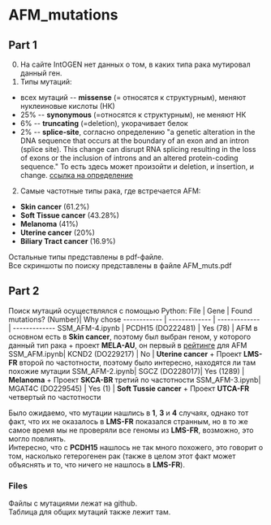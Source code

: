 # AFM_mutations
## Part 1
0. На сайте IntOGEN нет данных о том, в каких типа рака мутировал данный ген. 
1. Типы мутаций: 
  -  всех мутаций -- **missense** (= относятся к структурным), меняют нуклеиновые кислоты (НК)
  - 25% -- **synonymous** (=относятся к структурным), не меняют НК
  - 6% -- **truncating** (=deletion), укорачивает белок
  - 2% -- **splice-site**, согласно определению "a genetic alteration in the DNA sequence that occurs at the boundary of an exon and an intron (splice site). This change can disrupt RNA splicing resulting in the loss of exons or the inclusion of introns and an altered protein-coding sequence." То есть здесь может произойти и deletion, и insertion, и change. [ссылка на определение](https://www.cancer.gov/publications/dictionaries/genetics-dictionary/def/splice-site-mutation)
2. Самые частотные типы рака, где встречается AFM: 
  - **Skin cancer** (61.2%)
  - **Soft Tissue cancer** (43.28%)
  - **Melanoma** (41%)
  - **Uterine cancer** (20%)
  - **Biliary Tract cancer** (16.9%)

Остальные типы представлены в pdf-файле. \
Все скриншоты по поиску представлены в файле AFM_muts.pdf
## Part 2
Поиск мутаций осуществлялcя с помощью Python:
File | Gene | Found mutations? (Number)| Why chose
------------ | ------------- | ------------- | ------------- 
SSM_AFM-4.ipynb | PCDH15 (DO222481) | Yes (78) | AFM в основном есть в **Skin cancer**, поэтому был выбран геном, у которого данный тип рака + проект **MELA-AU**, он первый в [рейтинге](https://dcc.icgc.org/genes/ENSG00000079557/mutations) для AFM
SSM_AFM.ipynb| KCND2 (DO229217) | No | **Uterine cancer** + Проект **LMS-FR** второй по частотности, поэтому было интересно, находятся ли там похожие мутации
SSM_AFM-2.ipynb| SGCZ (DO228017)| Yes (1289) | **Melanoma** + Проект **SKCA-BR** третий по частотности
SSM_AFM-3.ipynb| MGAT4C (DO229545) | Yes (1) | **Soft Tussie cancer** + Проект **UTCA-FR** четвертый по частотности

Было ожидаемо, что мутации нашлись в **1**, **3** и **4** случаях, однако тот факт, что их не оказалось в **LMS-FR** показался странным, но в то же самое время мы не проверяли все геномы из **LMS-FR**, возможно, это могло повлиять. \
Интересно, что с **PCDH15** нашлось не так много похожего, это говорит о том, насколько гетерогенен рак (также в целом этот факт может объяснять и то, что ничего не нашлось в **LMS-FR**).
### Files
Файлы с мутациями лежат на github. \
Таблица для общих мутаций также лежит там. 
